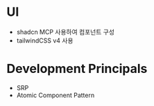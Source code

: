 # UI

- shadcn MCP 사용하여 컴포넌트 구성
- tailwindCSS v4 사용

# Development Principals

- SRP
- Atomic Component Pattern
